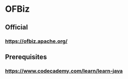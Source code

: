 # OFBiz
## Official
### https://ofbiz.apache.org/
## Prerequisites
### https://www.codecademy.com/learn/learn-java
